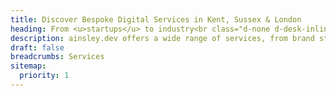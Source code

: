 ```yaml
---
title: Discover Bespoke Digital Services in Kent, Sussex & London
heading: From <u>startups</u> to industry<br class="d-none d-desk-inline"/>leaders, we <span class="type-serif">sculpt*</span> your online <br class="d-none d-desk-inline"/>presence.
description: ainsley.dev offers a wide range of services, from brand strategy, UI/UX design, website development, and bespoke software development.
draft: false
breadcrumbs: Services
sitemap:
  priority: 1
---
```

